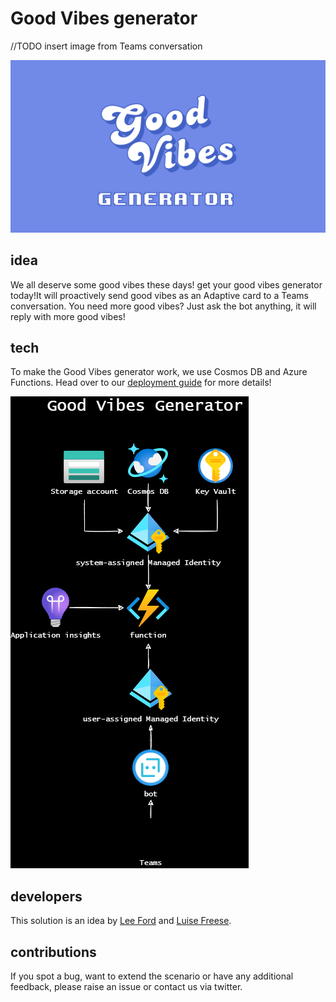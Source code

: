 # Good Vibes generator

//TODO insert image from Teams conversation

![Good Vibes generator image](docs/media/GoodvibesReadMe.png)

## idea

We all deserve some good vibes these days! get your good vibes generator today!It will proactively send good vibes as an Adaptive card to a Teams conversation. You need more good vibes? Just ask the bot anything, it will reply with more good vibes!

## tech

To make the Good Vibes generator work, we use Cosmos DB and Azure Functions. Head over to our [deployment guide](docs/deploymentGuide.md) for more details!

![Good Vibes generator overview](docs/media/overview.drawio.png)

## developers

This solution is an idea by [Lee Ford](https://twitter.com/Lee_Ford) and [Luise Freese](https://twitter.com/LuiseFreese).

## contributions

If you spot a bug, want to extend the scenario or have any additional feedback, please raise an issue or contact us via twitter.

